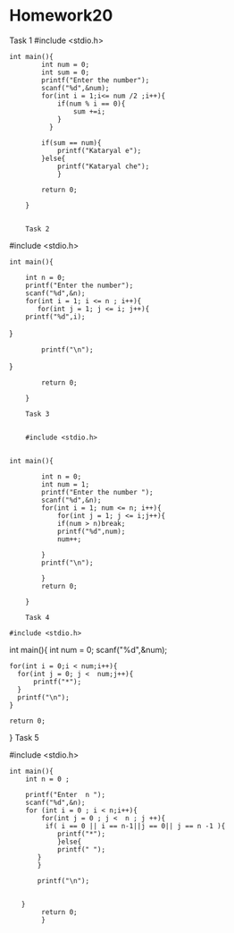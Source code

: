 # Homework20
Task 1
#include <stdio.h>


    int main(){
            int num = 0;
            int sum = 0;
            printf("Enter the number");
            scanf("%d",&num);
            for(int i = 1;i<= num /2 ;i++){
                if(num % i == 0){
                    sum +=i;
                }
              }
                                  
            if(sum == num){
                printf("Kataryal e");
            }else{
                printf("Kataryal che");
                }

            return 0;

        }


        Task 2 


#include <stdio.h>


    int main(){

        int n = 0;
        printf("Enter the number");
        scanf("%d",&n);
        for(int i = 1; i <= n ; i++){
           for(int j = 1; j <= i; j++){
        printf("%d",i);
}

            printf("\n");

}

            
            return 0;

        }

        Task 3


        #include <stdio.h>


    int main(){
        
            int n = 0;
            int num = 1;
            printf("Enter the number ");
            scanf("%d",&n);
            for(int i = 1; num <= n; i++){
                for(int j = 1; j <= i;j++){
                if(num > n)break;
                printf("%d",num);
                num++;        
                
            }    
            printf("\n");
            
            }
            return 0;

        }

        Task 4
        
    #include <stdio.h>

int main(){
 	int num = 0;
	scanf("%d",&num);

	for(int i = 0;i < num;i++){
	  for(int j = 0; j <  num;j++){
		  printf("*");
	  }
	  printf("\n");
	}
	
	return 0;
}
Task 5

#include <stdio.h>

    int main(){
        int n = 0 ;
       
        printf("Enter  n ");
        scanf("%d",&n);
        for (int i = 0 ; i < n;i++){
            for(int j = 0 ; j <  n ; j ++){
             if( i == 0 || i == n-1||j == 0|| j == n -1 ){
                printf("*");
                }else{
                printf(" ");
           }
           }

           printf("\n");
           

       }
            return 0;
            }

            
